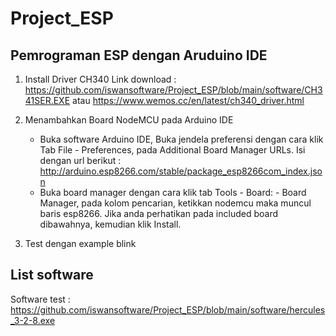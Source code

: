 # Project_ESP


## Pemrograman ESP dengan Aruduino IDE
1. Install Driver CH340 Link download : https://github.com/iswansoftware/Project_ESP/blob/main/software/CH341SER.EXE  atau https://www.wemos.cc/en/latest/ch340_driver.html

2. Menambahkan Board NodeMCU pada Arduino IDE
   - Buka software Arduino IDE, Buka jendela preferensi dengan cara klik Tab File - Preferences, pada Additional Board Manager URLs. Isi dengan url berikut :
http://arduino.esp8266.com/stable/package_esp8266com_index.json
   - Buka board manager dengan cara klik tab Tools - Board: - Board Manager, pada kolom pencarian, ketikkan nodemcu maka muncul baris esp8266. Jika anda perhatikan pada included board dibawahnya,
kemudian klik Install.

3. Test dengan example blink


## List software

Software test : https://github.com/iswansoftware/Project_ESP/blob/main/software/hercules_3-2-8.exe
